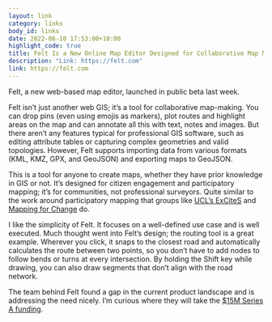 ```yaml
---
layout: link
category: links
body_id: links
date: 2022-06-10 17:53:00+10:00
highlight_code: true
title: Felt Is a New Online Map Editor Designed for Collaborative Map Making
description: "Link: https://felt.com"
link: https://felt.com
---
```


Felt, a new web-based map editor, launched in public beta last week. 

Felt isn’t just another web GIS; it’s a tool for collaborative map-making. You can drop pins (even using emojis as markers), plot routes and highlight areas on the map and can annotate all this with text, notes and images. But there aren’t any features typical for professional GIS software, such as editing attribute tables or capturing complex geometries and valid topologies. However, Felt supports importing data from various formats (KML, KMZ, GPX, and GeoJSON) and exporting maps to GeoJSON. 

This is a tool for anyone to create maps, whether they have prior knowledge in GIS or not. It’s designed for citizen engagement and participatory mapping; it’s for communities, not professional surveyors. Quite similar to the work around participatory mapping that groups like  [UCL’s ExCiteS](https://uclexcites.blog) and [Mapping for Change](https://mappingforchange.org.uk) do. 

I like the simplicity of Felt. It focuses on a well-defined use case and is well executed. Much thought went into Felt’s design; the routing tool is a great example. Wherever you click, it snaps to the closest road and automatically calculates the route between two points, so you don’t have to add nodes to follow bends or turns at every intersection. By holding the Shift key while drawing, you can also draw segments that don’t align with the road network. 

The team behind Felt found a gap in the current product landscape and is addressing the need nicely. I’m curious where they will take the [$15M Series A funding](https://felt.com/blog/public-beta-15m-series-a).

